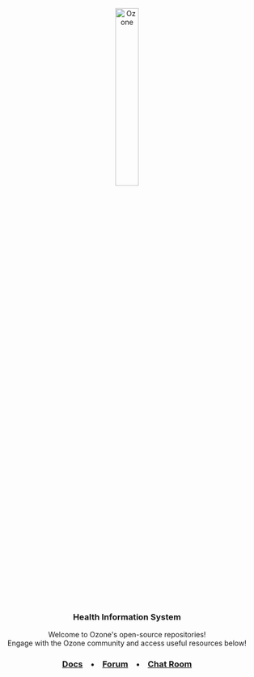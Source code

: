 <p align="center">
    <a href="https://docs.ozone-his.com/"><img src="https://www.ozone-his.com/wp-content/uploads/2021/11/Ozone-Logo.png" alt="Ozone" width="30%"/></a>
</p>

<h3 align="center">Health Information System</h3>

<p align="center">
    Welcome to Ozone's open-source repositories!
    <br/>Engage with the Ozone community and access useful resources below!
</p>

<h3 align="center">
    <a href="https://docs.ozone-his.com/">Docs</a>&nbsp;&nbsp;&nbsp;&nbsp;•&nbsp;&nbsp;&nbsp;&nbsp;<a href="https://talk.openmrs.org/c/software/ozone-his/70">Forum</a>&nbsp;&nbsp;&nbsp;&nbsp;•&nbsp;&nbsp;&nbsp;&nbsp;<a href="https://openmrs.slack.com/archives/C02PYQD5D0A">Chat Room</a>
</h3>

